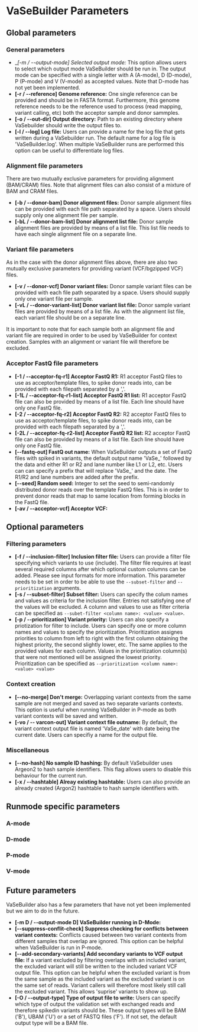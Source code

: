 # VaSeBuilder Parameters

## Global parameters

### General parameters
* __[-m / --output-mode] Selected output mode:_ This option allows users to select which output mode VaSeBuilder should be run in. The output mode can be specified with a single letter with A (A-mode), D (D-mode), P (P-mode) and V (V-mode) as accepted values. Note that D-mode has not yet been implemented.
* __[-r / --reference] Genome reference:__ One single reference can be provided and should be in FASTA format. Furthermore, this genome reference needs to be the reference used to process (read mapping, variant calling, etc) both the acceptor sample and donor sammples.
* __[-o / --out-dir] Output directory:__ Path to an existing directory where VaSebuilder should write the output files to.
* __[-l / --log] Log file:__ Users can provide a name for the log file that gets written during a VaSebuilder run. The default name for a log file is 'VaSeBuilder.log'. When multiple VaSeBuilder runs are performed this option can be useful to differentiate log files.

### Alignment file parameters
There are two mutually exclusive parameters for providing alignment (BAM/CRAM) files. Note that alignment files can also consist of a mixture of BAM and CRAM files.
* __[-b / --donor-bam] Donor alignment files:__ Donor sample alignment files can be provided with each file path separated by a space. Users should supply only one alignment file per sample.
* __[-bL / --donor-bam-list] Donor alignment list file:__ Donor sample alignment files are provided by means of a list file. This list file needs to have each single alignment file on a separate line.

### Variant file parameters
As in the case with the donor alignment files above, there are also two mutually exclusive parameters for providing variant (VCF/bgzipped VCF) files.
* __[-v / --donor-vcf] Donor variant files:__ Donor sample variant files can be provided with each file path separated by a space. Users should supply only one variant file per sample.
* __[-vL / --donor-variant-list] Donor variant list file:__ Donor sample variant files are provided by means of a list file. As with the alignment list file, each variant file should be on a separate line.

It is important to note that for each sample both an alignment file and variant file are required in order to be used by VaSeBuilder for context creation. Samples with an alignment or variant file will therefore be excluded.


### Acceptor FastQ file parameters
* __[-1 / --acceptor-fq-r1] Acceptor FastQ R1:__ R1 acceptor FastQ files to use as acceptor/template files, to spike donor reads into, can be provided with each filepath separated by a ','.
* __[-1L / --acceptor-fq-r1-list] Acceptor FastQ R1 list:__ R1 acceptor FastQ file can also be provided by means of a list file. Each line should have only one FastQ file.
* __[-2 / --acceptor-fq-r2] Acceptor FastQ R2:__ R2 acceptor FastQ files to use as acceptor/template files, to spike donor reads into, can be provided with each filepath separated by a ','.
* __[-2L / --acceptor-fq-r2-list] Acceptor FastQ R2 list:__ R2 acceptor FastQ file can also be provided by means of a list file. Each line should have only one FastQ file.
* __[--fastq-out] FastQ out name:__ When VaSeBuilder outputs a set of FastQ files with spiked in variants, the default output name 'VaSe_' followed by the data and either R1 or R2 and lane number like L1 or L2, etc. Users can can specify a prefix that will replace 'VaSe_' and the date. The R1/R2 and lane numbers are added after the prefix.
* __[--seed] Random seed:__ Integer to set the seed to semi-randomly distributed donor reads over the template FastQ files. This is in order to prevent donor reads that map to same location from forming blocks in the FastQ file.
* __[-av / --acceptor-vcf] Acceptor VCF:__ 


## Optional parameters

### Filtering parameters
* __[-f / --inclusion-filter] Inclusion filter file:__ Users can provide a filter file specifying which variants to use (include). The filter file requires at least several required columns after which optional custom columns can be added. Please see input formats for more information. This parameter needs to be set in order to be able to use the ```--subset-filter``` and ```--prioritization``` arguments.
* __[-s / --subset-filter] Subset filter:__ Users can specify the colum names and values as criteria for the inclusion filter. Entries not satisfying one of the values will be excluded. A column and values to use as filter criteria can be specified as ```--subet-filter <column name>: <value> <value>```.
* __[-p / --prioritization] Variant priority:__ Users can also specify a priotization for filter to include. Users can specify one or more column names and values to specify the prioritization. Prioritization assignes priorities to column from left to right with the first column obtaining the highest priority, the second slightly lower, etc. The same applies to the provided values for each column. Values in the prioritization column(s) that were not mentioned will be assigned the lowest priority. Prioritization can be specified as ```--prioritization <column name>: <value> <value>```

### Context creation
* __[--no-merge] Don't merge:__ Overlapping variant contexts from the same sample are not merged and saved as two separate variants contexts. This option is useful when running VaSeBuilder in P-mode as both variant contexts will be saved and written.
* __[-vo / -- varcon-out] Variant context file outname:__ By default, the variant context output file is named 'VaSe_date' with date being the current date. Users can specifiy a name for the output file.

### Miscellaneous
* __[--no-hash] No sample ID hashing:__ By default VaSebuilder uses Argeon2 to hash sample identifiers. This flag allows users to disable this behaviour for the current run.
* __[-x / --hashtable] Alreay existing hashtable:__ Users can also provide an already created (Argon2) hashtable to hash sample identifiers with.


## Runmode specific parameters
### A-mode
### D-mode
### P-mode
### V-mode


## Future parameters
VaSeBuilder also has a few parameters that have not yet been implemented but we aim to do in the future.

* __[-m D / --output-mode D] VaSeBuilder running in D-Mode:__ 
* __[--suppress-conflit-check] Suppress checking for conflicts between variant contexts:__ Conflicts caused between two variant contexts from different samples that overlap are ignored. This option can be helpful when VaSeBuilder is run in P-mode.
* __[--add-secondary-variants] Add secondary variants to VCF output file:__ If a variant excluded by filtering overlaps with an included variant, the excluded variant will still be written to the included variant VCF output file. This option can be helpful when the excluded variant is from the same sample as the included variant as the excluded variant is on the same set of reads. Variant callers will therefore most likely still call the excluded variant. This allows 'suprise' variants to show up.
* __[-O / --output-type] Type of output file to write:__ Users can specify which type of output the validation set with exchanged reads and therefore spikedin variants should be. These output types will be BAM ('B'), UBAM ('U') or a set of FASTQ files ('F'). If not set, the default output type will be a BAM file.
